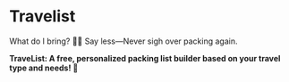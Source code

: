 # Travelist

What do I bring? 🤷‍♀️ Say less—Never sigh over packing again. 

**TraveList: A free, personalized packing list builder based on your travel type and needs! 🧳**

